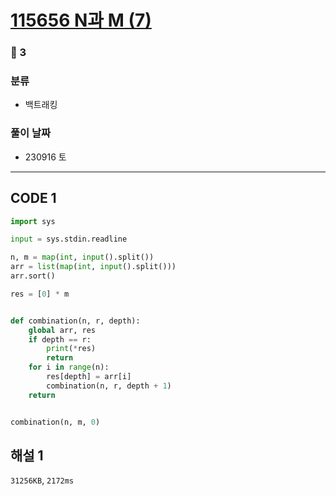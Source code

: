 # [115656 N과 M (7)](https://www.acmicpc.net/problem/115656)

### 🥈 3

### 분류

- 백트래킹

### 풀이 날짜

- 230916 토

---

## CODE 1

```python
import sys

input = sys.stdin.readline

n, m = map(int, input().split())
arr = list(map(int, input().split()))
arr.sort()

res = [0] * m


def combination(n, r, depth):
    global arr, res
    if depth == r:
        print(*res)
        return
    for i in range(n):
        res[depth] = arr[i]
        combination(n, r, depth + 1)
    return


combination(n, m, 0)
```

## 해설 1

`31256KB`, `2172ms`
